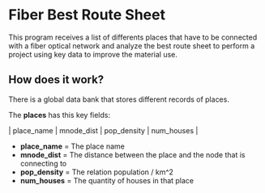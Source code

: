 
# Fiber Best Route Sheet

This program receives a list of differents places that have to be connected with a fiber optical network and analyze the best route sheet to perform a project using key data to improve the material use.

## How does it work?

There is a global data bank that stores different records of places.

The **places** has this key fields: 

| place_name | mnode_dist | pop_density | num_houses | 

- **place_name** = The place name
- **mnode_dist** = The distance between the place and the node that is connecting to
- **pop_density** = The relation population / km^2 
- **num_houses** = The quantity of houses in that place

